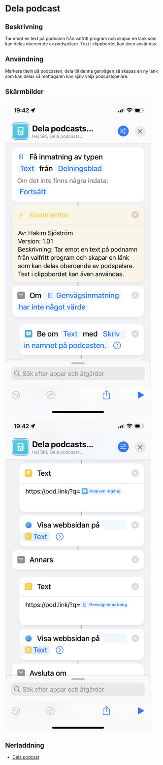 # Dela podcast

## Beskrivning

Tar emot en text på podnamn från valfritt program och skapar en länk som kan delas oberoende av podspelare. Text i clippbordet kan även användas.

## Användning

Markera titeln på podcasten, dela till denna genvägen så skapas en ny länk som kan delas så mottagaren kan själv välja podcastspelare.

## Skärmbilder

![podcast](../assets/images/podcast-1.png)
![podcast](../assets/images/podcast-2.png)

## Nerladdning

- [Dela podcast](https://www.icloud.com/shortcuts/f51874092e024adb8872750f347fcb88)
